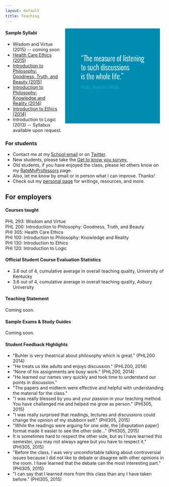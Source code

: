 ```yaml
---
layout: default
title: Teaching
---
```


<img src="/img/measurelearning.png" alt="propermeasure" align="right" hspace="15" height="300" width="300">

#### Sample Syllabi ####
* Wisdom and Virtue (2015) -- coming soon  
* [Health Care Ethics (2015)](/PHI-305-S2015)
* [Introduction to Philosophy: Goodness, Truth, and Beauty (2015)](https://docs.google.com/document/d/1Him8ByGSgqIVhWto6cstAwxp6Ohh1LtTsBxv590pplU/edit#)
* [Introduction to Philosophy: Knowledge and Reality (2014)](https://docs.google.com/document/d/1Lg8bPrq9D5AjrWgL_2x5TkQJY41GAiPSud26e5pdvdc/edit#)
* [Introduction to Ethics (2014)](https://docs.google.com/document/d/1u2FI836N6FcWWs2I5BrbLF1tQav9wjcDJiOU0bRkfRw/edit)
* Introduction to Logic (2013) -- Syllabus available upon request. 

### For students ###

* Contact me at my [School email](keith.buhler@uky.edu) or on [Twitter](https://twitter.com/Keith_Buhler). 
* New students, please take the [Get to know you survey.](https://docs.google.com/forms/d/17A6-27pW2lrI4S6rEpV8GIh_OycvQHCc01fkyuoxPYw/edit?usp=drive_web) 
* Old students, if you have enjoyed the class, please let others know on my [RateMyProfessors](http://www.ratemyprofessors.com/ShowRatings.jsp?tid=1822771) page. 
* Also, let me know by email or in person what I can improve. Thanks!
* Check out my [personal page](/fun/) for writings, resources, and more.


## For employers ##

#### Courses taught ####

PHL 293: Wisdom and Virtue  
PHL 200: Introduction to Philosophy: Goodness, Truth, and Beauty  
PHI 305: Health Care Ethics   
PHI 100: Introduction to Philosophy: Knowledge and Reality  
PHI 130: Introduction to Ethics    
PHI 120: Introduction to Logic    

#### Official Student Course Evaluation Statistics
+  3.6 out of 4, cumulative average in overall teaching quality, University of Kentucky
+  3.6 out of 4, cumulative average in overall teaching quality, Asbury University
 
#### Teaching Statement

Coming soon.

 
#### Sample Exams & Study Guides

Coming soon.

 
#### Student Feedback Highlights ####

* "Buhler is very theatrical about philosophy which is great." (PHL200 2014)
* "He treats us like adults and enjoys discussion." (PHL200, 2014)
* "None of his assignments are busy work." (PHL200, 2014)
* "He learned our names very quickly and took time to understand our points in discussion." 
* "The papers and midterm were effective and helpful with understanding the material for the class."
*  "I was really blessed by you and your passion in your teaching method. You have challenged me and helped me grow as person." (PHI305, 2015)
*  "I was really surprised that readings, lectures and discussions could change the opinion of my stubborn self." (PHI305, 2015)
*  "While the readings were arguing for one side, the [disputation paper] format made it easier to see the other side..." (PHI305, 2015)
*  It is sometimes hard to respect the other side, but as I have learned this semester, you may not always agree but you have to respect it." (PHI305, 2015) 
*  "Before the class, I was very uncomfortable talking about controversial issues because I did not like to debate or disagree with other opinions in the room. I have learned that the debate can the most interesting part." (PHI305, 2015)
*  "I can say that I learned more from this class than any I have taken before." (PHI305, 2015)
